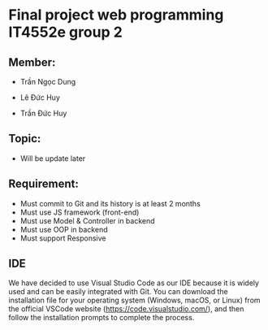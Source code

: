 # Final project web programming IT4552e group 2
## Member:
- Trần Ngọc Dung

- Lê Đức Huy

- Trần Đức Huy

## Topic: 
- Will be update later

## Requirement:
- Must commit to Git and its history is at least 2 months
- Must use JS framework (front-end)
- Must use Model & Controller in backend
- Must use OOP in backend
- Must support Responsive

## IDE
We have decided to use Visual Studio Code as our IDE because it is widely used and can be easily integrated with Git. You can download the installation file for your operating system (Windows, macOS, or Linux) from the official VSCode website (https://code.visualstudio.com/), and then follow the installation prompts to complete the process.


